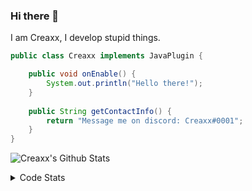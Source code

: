 ### Hi there 👋

I am Creaxx, I develop stupid things. 

```java
public class Creaxx implements JavaPlugin {

    public void onEnable() {
        System.out.println("Hello there!");
    }
    
    public String getContactInfo() {
        return "Message me on discord: Creaxx#0001";
    }
}
```

![Creaxx's Github Stats](https://github-readme-stats.vercel.app/api?username=CreaxxOG&show_icons=true&theme=dark&count_private=true)

<details>
  <summary>Code Stats</summary>

<!--START_SECTION:waka-->
![Code Time](http://img.shields.io/badge/Code%20Time-1%2C298%20hrs%2024%20mins-blue)

![Lines of code](https://img.shields.io/badge/From%20Hello%20World%20I%27ve%20Written-531.0%20thousand%20lines%20of%20code-blue)

**🐱 My GitHub Data** 

> 📦 66.4 kB Used in GitHub's Storage 
 > 
> 🏆 1,660 Contributions in the Year 2023
 > 
> 🚫 Not Opted to Hire
 > 
> 📜 4 Public Repositories 
 > 
> 🔑 2 Private Repositories 
 > 
**I'm a Night 🦉** 

```text
🌞 Morning                280 commits         ██░░░░░░░░░░░░░░░░░░░░░░░   06.89 % 
🌆 Daytime                1737 commits        ███████████░░░░░░░░░░░░░░   42.73 % 
🌃 Evening                1987 commits        ████████████░░░░░░░░░░░░░   48.88 % 
🌙 Night                  61 commits          ░░░░░░░░░░░░░░░░░░░░░░░░░   01.50 % 
```
📅 **I'm Most Productive on Saturday** 

```text
Monday                   474 commits         ███░░░░░░░░░░░░░░░░░░░░░░   11.66 % 
Tuesday                  565 commits         ███░░░░░░░░░░░░░░░░░░░░░░   13.90 % 
Wednesday                600 commits         ████░░░░░░░░░░░░░░░░░░░░░   14.76 % 
Thursday                 623 commits         ████░░░░░░░░░░░░░░░░░░░░░   15.33 % 
Friday                   376 commits         ██░░░░░░░░░░░░░░░░░░░░░░░   09.25 % 
Saturday                 754 commits         █████░░░░░░░░░░░░░░░░░░░░   18.55 % 
Sunday                   673 commits         ████░░░░░░░░░░░░░░░░░░░░░   16.56 % 
```


📊 **This Week I Spent My Time On** 

```text
💬 Programming Languages: 
Java                     18 hrs 28 mins      ██████████████████████░░░   89.28 % 
Kotlin                   1 hr 21 mins        ██░░░░░░░░░░░░░░░░░░░░░░░   06.56 % 
HTML                     28 mins             █░░░░░░░░░░░░░░░░░░░░░░░░   02.32 % 
Gradle                   7 mins              ░░░░░░░░░░░░░░░░░░░░░░░░░   00.60 % 
XML                      6 mins              ░░░░░░░░░░░░░░░░░░░░░░░░░   00.53 % 

🔥 Editors: 
IntelliJ                 20 hrs 41 mins      █████████████████████████   100.00 % 
```

**I Mostly Code in Java** 

```text
Java                     54 repos            ████████████████████░░░░░   78.26 % 
Kotlin                   9 repos             ███░░░░░░░░░░░░░░░░░░░░░░   13.04 % 
TypeScript               3 repos             █░░░░░░░░░░░░░░░░░░░░░░░░   04.35 % 
CSS                      2 repos             █░░░░░░░░░░░░░░░░░░░░░░░░   02.90 % 
EJS                      1 repo              ░░░░░░░░░░░░░░░░░░░░░░░░░   01.45 % 
```




 Last Updated on 05/06/2023 06:24:25 UTC
<!--END_SECTION:waka-->
</details>
